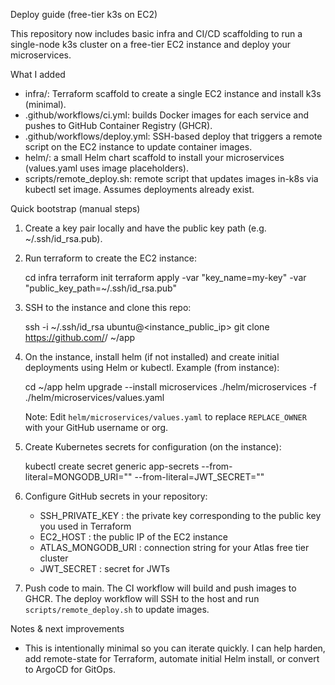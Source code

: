 Deploy guide (free-tier k3s on EC2)

This repository now includes basic infra and CI/CD scaffolding to run a single-node k3s cluster on a free-tier EC2 instance and deploy your microservices.

What I added
- infra/: Terraform scaffold to create a single EC2 instance and install k3s (minimal).
- .github/workflows/ci.yml: builds Docker images for each service and pushes to GitHub Container Registry (GHCR).
- .github/workflows/deploy.yml: SSH-based deploy that triggers a remote script on the EC2 instance to update container images.
- helm/: a small Helm chart scaffold to install your microservices (values.yaml uses image placeholders).
- scripts/remote_deploy.sh: remote script that updates images in-k8s via kubectl set image. Assumes deployments already exist.

Quick bootstrap (manual steps)
1) Create a key pair locally and have the public key path (e.g. ~/.ssh/id_rsa.pub).
2) Run terraform to create the EC2 instance:

   cd infra
   terraform init
   terraform apply -var "key_name=my-key" -var "public_key_path=~/.ssh/id_rsa.pub"

3) SSH to the instance and clone this repo:

   ssh -i ~/.ssh/id_rsa ubuntu@<instance_public_ip>
   git clone https://github.com/<your-org-or-username>/<repo> ~/app

4) On the instance, install helm (if not installed) and create initial deployments using Helm or kubectl. Example (from instance):

   cd ~/app
   helm upgrade --install microservices ./helm/microservices -f ./helm/microservices/values.yaml

   Note: Edit `helm/microservices/values.yaml` to replace `REPLACE_OWNER` with your GitHub username or org.

5) Create Kubernetes secrets for configuration (on the instance):

   kubectl create secret generic app-secrets --from-literal=MONGODB_URI="<your atlas uri>" --from-literal=JWT_SECRET="<secret>"

6) Configure GitHub secrets in your repository:
   - SSH_PRIVATE_KEY : the private key corresponding to the public key you used in Terraform
   - EC2_HOST : the public IP of the EC2 instance
   - ATLAS_MONGODB_URI : connection string for your Atlas free tier cluster
   - JWT_SECRET : secret for JWTs

7) Push code to main. The CI workflow will build and push images to GHCR. The deploy workflow will SSH to the host and run `scripts/remote_deploy.sh` to update images.

Notes & next improvements
- This is intentionally minimal so you can iterate quickly. I can help harden, add remote-state for Terraform, automate initial Helm install, or convert to ArgoCD for GitOps.
